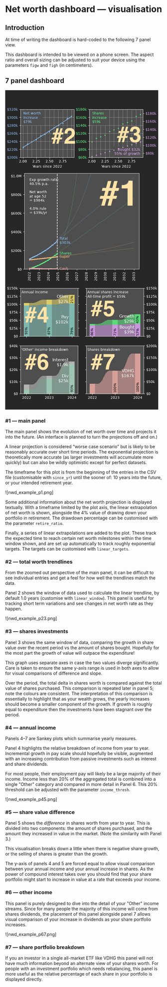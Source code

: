 # Net worth dashboard — visualisation

## Introduction

At time of writing the dashboard is hard-coded to the following 7 panel view.

This dashboard is intended to be viewed on a phone screen. The aspect ratio and overall sizing can be adjusted to suit your device using the parameters `figw` and `figh` (in centimeters).

## 7 panel dashboard

![Annotated example of the 7 panel dashboard.](nwd_annot.png)

### #1 — main panel

The main panel shows the evolution of net worth over time and projects it into the future. (An interface is planned to turn the projections off and on.)

A linear projection is considered “worse case scenario” but is likely to be reasonably accurate over short time periods. The exponential projection is theoretically more accurate (as larger investments will accumulate more quickly) but can also be wildly optimistic except for perfect datasets.

The timeframe for this plot is from the beginning of the entries in the CSV file (customisable with `since_yr`) until the sooner of: 10 years into the future, or your intended retirement year.

![nwd_example_p1.png]

Some additional information about the net worth projection is displayed textually. With a timeframe limited by the plot axis, the linear extrapolation of net worth is shown, alongside the 4% value of drawing down your portfolio in retirement. The drawdown percentage can be customised with the parameter `retire_ratio`.

Finally, a series of linear extrapolations are added to the plot. These track the expected time to reach certain net worth milestones within the time window shown, and are set up automatically to track roughly exponential targets. The targets can be customised with `linear_targets`.

### #2 — total worth trendlines

From the zoomed out perspective of the main panel, it can be difficult to see individual entries and get a feel for how well the trendlines match the data.

Panel 2 shows the window of data used to calculate the linear trendline, by default 1.0 years (customise with `linear_window`). This panel is useful for tracking short term variations and see changes in net worth rate as they happen.

![nwd_example_p23.png]

### #3 — shares investments

Panel 3 shows the same window of data, comparing the growth in share value over the recent period vs the amount of shares bought. Hopefully for the most part the growth of value will outpace the expenditure!

This graph uses separate axes in case the two values diverge significantly. Care is taken to ensure the same y-axis range is used in both axes to allow for visual comparisons of difference and slope.

Over the period, the total delta in shares worth is compared against the total value of shares purchased. This comparison is repeated later in panel 5; note the colours are consistent. The interpretation of this comparison is essentially to highlight that as your wealth grows, the yearly increases should become a smaller component of the growth. If growth is roughly equal to expenditure then the investments have been stagnant over the period.

### #4 — annual income

Panels 4–7 are Sankey plots which summarise yearly measures.

Panel 4 highlights the relative breakdown of income from year to year. Incremental growth in pay scale should hopefully be visible, augmented with an increasing contribution from passive investments such as interest and share dividends.

For most people, their employment pay will likely be a large majority of their income. Income less than 20% of the aggregated total is combined into a single "Other" category and compared in more detail in Panel 6. This 20% threshold can be adjusted with the parameter `income_thresh`.

![nwd_example_p45.png]

### #5 — share value difference

Panel 5 shows the *difference* in shares worth from year to year. This is divided into two components: the amount of shares purchased, and the amount they increased in value in the market. (Note the similarity with Panel 3.)

This visualisation breaks down a little when there is negative share growth, or the selling of shares is greater than the growth.

The y-axis of panels 4 and 5 are forced equal to allow visual comparison between your annual income and your annual increase in shares. As the power of compound interest takes over you should find that your share portfolio might start to increase in value at a rate that exceeds your income.

### #6 — other income

This panel is purely designed to dive into the detail of your "Other" income streams. Since for many people the majority of this income will come from shares dividends, the placement of this panel alongside panel 7 allows visual comparison of your increase in dividends as your share portfolio increases.

![nwd_example_p67.png]

### #7 — share portfolio breakdown

If you an investor in a single all-market ETF like VDHG this panel will not have much information beyond an alternate view of your shares worth. For people with an investment portfolio which needs rebalancing, this panel is more useful as the relative percentage of each share in your portfolio is displayed directly.